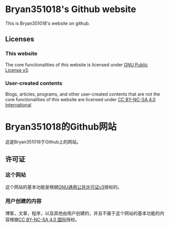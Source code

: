 # Bryan351018's Github website

This is Bryan351018's website on github. 



## Licenses

### This website

The core functionalities of this website is licensed under [GNU Public License v3](./LICENSE.txt "LICENSE file").

### User-created contents

Blogs, articles, programs, and other user-created contents that are not the core functionalities of this website are licensed under [CC BY-NC-SA 4.0 International](https://creativecommons.org/licenses/by-nc-sa/4.0/deed.en "Page to license")





# Bryan351018的Github网站

这是Bryan351018于Github上的网站。



## 许可证

### 这个网站

这个网站的基本功能是根据[GNU通用公共许可证v3](./LICENSE.txt "许可证文件")授权的。

### 用户创建的内容

博客，文章，程序，以及其他由用户创建的，并且不属于这个网站的基本功能的内容根据[CC BY-NC-SA 4.0 国际](https://creativecommons.org/licenses/by-nc-sa/4.0/deed.zh "许可证的原页面")授权。

